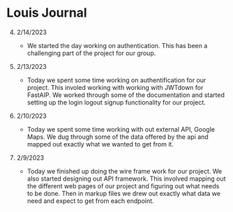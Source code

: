 # Louis Journal

4. 2/14/2023
    - We started the day working on authentication.  This has been a challenging part of the project for our group.

3. 2/13/2023
    - Today we spent some time working on authentification for our project.  This involed working with  working with JWTdown for FastAIP.  We worked through some of the documentation and started setting up the login logout signup functionality for our project.

2. 2/10/2023
    - Today we spent some time working with out external API, Google Maps.  We dug through some of the data offered by the api and mapped out exactly what we wanted to get from it.
    
1. 2/9/2023
    - Today we finished up doing the wire frame work for our project.  We also started designing out API framework.  This involved mapping out the different web pages of our project and figuring out what needs to be done.  Then in markup files we drew out exactly what data we need and expect to get from each endpoint.
